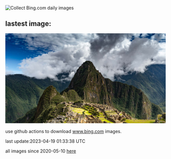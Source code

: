 ![Collect Bing.com daily images](https://github.com/counter2015/bing-daily-images/workflows/Collect%20Bing.com%20daily%20images/badge.svg)
## lastest image:
![](images/MPPUnesco.jpg)

use github actions to download www.bing.com images.

last update:2023-04-19 01:33:38 UTC

all images since 2020-05-10 [here](https://github.com/counter2015/bing-daily-images/tree/master/images) 
